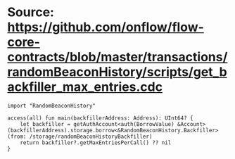 # Source: https://github.com/onflow/flow-core-contracts/blob/master/transactions/randomBeaconHistory/scripts/get_backfiller_max_entries.cdc

```
import "RandomBeaconHistory"

access(all) fun main(backfillerAddress: Address): UInt64? {
    let backfiller = getAuthAccount<auth(BorrowValue) &Account>(backfillerAddress).storage.borrow<&RandomBeaconHistory.Backfiller>(from: /storage/randomBeaconHistoryBackfiller)
    return backfiller?.getMaxEntriesPerCall() ?? nil
}
```